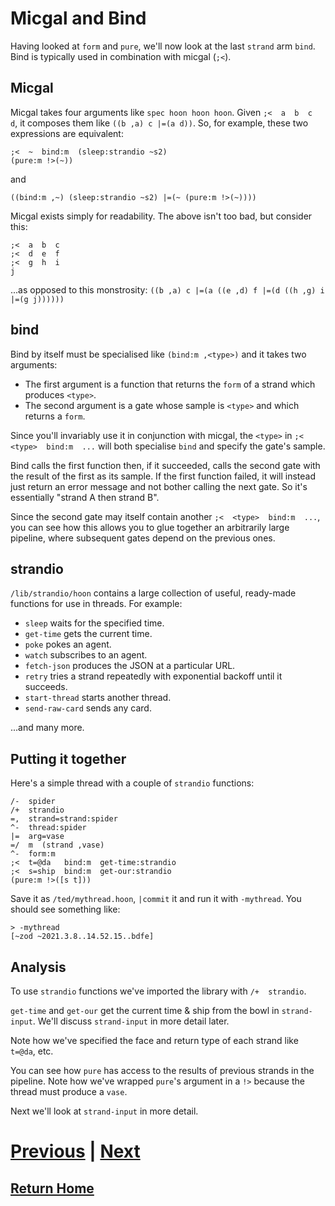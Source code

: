 # Micgal and Bind

Having looked at `form` and `pure`, we'll now look at the last `strand` arm `bind`. Bind is typically used in combination with micgal (`;<`).

## Micgal

Micgal takes four arguments like `spec hoon hoon hoon`. Given `;<  a  b  c  d`, it composes them like `((b ,a) c |=(a d))`. So, for example, these two expressions are equivalent:

```hoon
;<  ~  bind:m  (sleep:strandio ~s2)
(pure:m !>(~))
```

and

```hoon
((bind:m ,~) (sleep:strandio ~s2) |=(~ (pure:m !>(~))))
```

Micgal exists simply for readability. The above isn't too bad, but consider this:

```hoon
;<  a  b  c
;<  d  e  f
;<  g  h  i
j
```
...as opposed to this monstrosity: `((b ,a) c |=(a ((e ,d) f |=(d ((h ,g) i |=(g j))))))`

## bind

Bind by itself must be specialised like `(bind:m ,<type>)` and it takes two arguments:

- The first argument is a function that returns the `form` of a strand which produces `<type>`.
- The second argument is a gate whose sample is `<type>` and which returns a `form`.

Since you'll invariably use it in conjunction with micgal, the `<type>` in `;<  <type>  bind:m  ...` will both specialise `bind` and specify the gate's sample.

Bind calls the first function then, if it succeeded, calls the second gate with the result of the first as its sample. If the first function failed, it will instead just return an error message and not bother calling the next gate. So it's essentially "strand A then strand B".

Since the second gate may itself contain another `;<  <type>  bind:m  ...`, you can see how this allows you to glue together an arbitrarily large pipeline, where subsequent gates depend on the previous ones.

## strandio

`/lib/strandio/hoon` contains a large collection of useful, ready-made functions for use in threads. For example:

- `sleep` waits for the specified time.
- `get-time` gets the current time.
- `poke` pokes an agent.
- `watch` subscribes to an agent.
- `fetch-json` produces the JSON at a particular URL.
- `retry` tries a strand repeatedly with exponential backoff until it succeeds.
- `start-thread` starts another thread.
- `send-raw-card` sends any card.

...and many more.

## Putting it together

Here's a simple thread with a couple of `strandio` functions:

```hoon
/-  spider
/+  strandio
=,  strand=strand:spider 
^-  thread:spider 
|=  arg=vase 
=/  m  (strand ,vase) 
^-  form:m
;<  t=@da   bind:m  get-time:strandio
;<  s=ship  bind:m  get-our:strandio
(pure:m !>([s t]))
```

Save it as `/ted/mythread.hoon`, `|commit` it and run it with `-mythread`. You should see something like:

```
> -mythread
[~zod ~2021.3.8..14.52.15..bdfe]
```

## Analysis

To use `strandio` functions we've imported the library with `/+  strandio`.

`get-time` and `get-our` get the current time & ship from the bowl in `strand-input`. We'll discuss `strand-input` in more detail later.

Note how we've specified the face and return type of each strand like `t=@da`, etc. 

You can see how `pure` has access to the results of previous strands in the pipeline. Note how we've wrapped `pure`'s argument in a `!>` because the thread must produce a `vase`.

Next we'll look at `strand-input` in more detail.

# [Previous](1_thread-fundamentals.md) | [Next](3_strand-input.md)
## [Return Home](../index.md)
